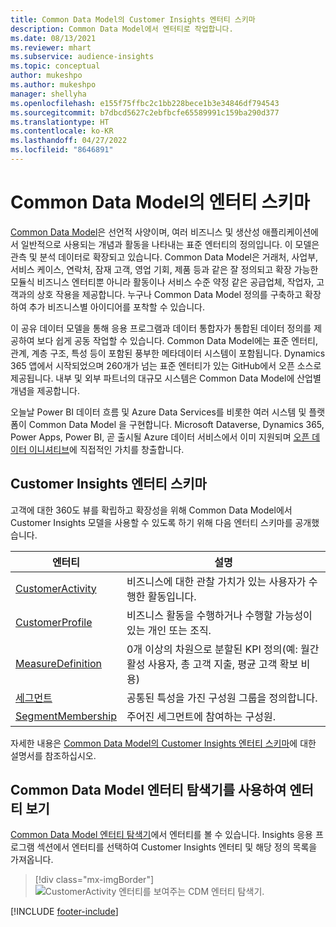 ```yaml
---
title: Common Data Model의 Customer Insights 엔터티 스키마
description: Common Data Model에서 엔터티로 작업합니다.
ms.date: 08/13/2021
ms.reviewer: mhart
ms.subservice: audience-insights
ms.topic: conceptual
author: mukeshpo
ms.author: mukeshpo
manager: shellyha
ms.openlocfilehash: e155f75ffbc2c1bb228bece1b3e34846df794543
ms.sourcegitcommit: b7dbcd5627c2ebfbcfe65589991c159ba290d377
ms.translationtype: HT
ms.contentlocale: ko-KR
ms.lasthandoff: 04/27/2022
ms.locfileid: "8646891"
---
```

# <a name="entity-schemas-in-common-data-model"></a>Common Data Model의 엔터티 스키마



[Common Data Model](/common-data-model/)은 선언적 사양이며, 여러 비즈니스 및 생산성 애플리케이션에서 일반적으로 사용되는 개념과 활동을 나타내는 표준 엔터티의 정의입니다. 이 모델은 관측 및 분석 데이터로 확장되고 있습니다. Common Data Model은 거래처, 사업부, 서비스 케이스, 연락처, 잠재 고객, 영업 기회, 제품 등과 같은 잘 정의되고 확장 가능한 모듈식 비즈니스 엔터티뿐 아니라 활동이나 서비스 수준 약정 같은 공급업체, 작업자, 고객과의 상호 작용을 제공합니다. 누구나 Common Data Model 정의를 구축하고 확장하여 추가 비즈니스별 아이디어를 포착할 수 있습니다.

이 공유 데이터 모델을 통해 응용 프로그램과 데이터 통합자가 통합된 데이터 정의를 제공하여 보다 쉽게 공동 작업할 수 있습니다. Common Data Model에는 표준 엔터티, 관계, 계층 구조, 특성 등이 포함된 풍부한 메타데이터 시스템이 포함됩니다. Dynamics 365 앱에서 시작되었으며 260개가 넘는 표준 엔터티가 있는 GitHub에서 오픈 소스로 제공됩니다. 내부 및 외부 파트너의 대규모 시스템은 Common Data Model에 산업별 개념을 제공합니다.

오늘날 Power BI 데이터 흐름 및 Azure Data Services를 비롯한 여러 시스템 및 플랫폼이 Common Data Model 을 구현합니다. Microsoft Dataverse, Dynamics 365, Power Apps, Power BI, 곧 출시될 Azure 데이터 서비스에서 이미 지원되며 [오픈 데이터 이니셔티브](https://www.microsoft.com/open-data-initiative)에 직접적인 가치를 창출합니다.

## <a name="customer-insights-entity-schemas"></a>Customer Insights 엔터티 스키마

고객에 대한 360도 뷰를 확립하고 확장성을 위해 Common Data Model에서 Customer Insights 모델을 사용할 수 있도록 하기 위해 다음 엔터티 스키마를 공개했습니다.

| 엔터티 | 설명 |
|---------|---------|
|[CustomerActivity](/common-data-model/schema/core/applicationcommon/foundationcommon/crmcommon/solutions/customerinsights/customeractivity) | 비즈니스에 대한 관찰 가치가 있는 사용자가 수행한 활동입니다. |
|[CustomerProfile](/common-data-model/schema/core/applicationcommon/foundationcommon/crmcommon/solutions/customerinsights/customerprofile) | 비즈니스 활동을 수행하거나 수행할 가능성이 있는 개인 또는 조직. |
|[MeasureDefinition](/common-data-model/schema/core/applicationcommon/foundationcommon/crmcommon/solutions/customerinsights/measuredefinition) | 0개 이상의 차원으로 분할된 KPI 정의(예: 월간 활성 사용자, 총 고객 지출, 평균 고객 확보 비용) |
|[세그먼트](/common-data-model/schema/core/applicationcommon/foundationcommon/crmcommon/solutions/customerinsights/segment) | 공통된 특성을 가진 구성원 그룹을 정의합니다. |
|[SegmentMembership](/common-data-model/schema/core/applicationcommon/foundationcommon/crmcommon/solutions/customerinsights/segmentmembership) | 주어진 세그먼트에 참여하는 구성원. |

자세한 내용은 [Common Data Model의 Customer Insights 엔터티 스키마](/common-data-model/schema/core/applicationcommon/foundationcommon/crmcommon/solutions/customerinsights/overview)에 대한 설명서를 참조하십시오.

## <a name="view-entities-using-the-common-data-model-entity-navigator"></a>Common Data Model 엔터티 탐색기를 사용하여 엔터티 보기

[Common Data Model 엔터티 탐색기](https://microsoft.github.io/CDM/)에서 엔터티를 볼 수 있습니다. Insights 응용 프로그램 섹션에서 엔터티를 선택하여 Customer Insights 엔터티 및 해당 정의 목록을 가져옵니다.
> [!div class="mx-imgBorder"]
> ![CustomerActivity 엔터티를 보여주는 CDM 엔터티 탐색기.](media/CDM-entity-navigator.png "CustomerActivity 엔터티를 보여주는 CDM 엔터티 탐색기")


[!INCLUDE [footer-include](includes/footer-banner.md)]
